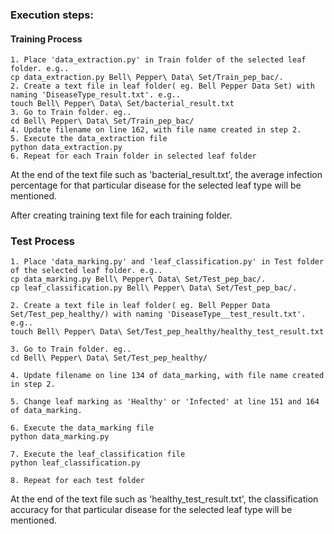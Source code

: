 ### Execution steps:

#### Training Process
```
1. Place 'data_extraction.py' in Train folder of the selected leaf folder. e.g..
cp data_extraction.py Bell\ Pepper\ Data\ Set/Train_pep_bac/.
2. Create a text file in leaf folder( eg. Bell Pepper Data Set) with naming 'DiseaseType_result.txt'. e.g..
touch Bell\ Pepper\ Data\ Set/bacterial_result.txt
3. Go to Train folder. eg..
cd Bell\ Pepper\ Data\ Set/Train_pep_bac/
4. Update filename on line 162, with file name created in step 2.
5. Execute the data_extraction file
python data_extraction.py
6. Repeat for each Train folder in selected leaf folder
```
At the end of the text file such as 'bacterial_result.txt', the average infection percentage for that particular disease for the selected leaf type will be mentioned.

After creating training text file for each training folder.

### Test Process
```
1. Place 'data_marking.py' and 'leaf_classification.py' in Test folder of the selected leaf folder. e.g..
cp data_marking.py Bell\ Pepper\ Data\ Set/Test_pep_bac/.
cp leaf_classification.py Bell\ Pepper\ Data\ Set/Test_pep_bac/.

2. Create a text file in leaf folder( eg. Bell Pepper Data Set/Test_pep_healthy/) with naming 'DiseaseType__test_result.txt'. e.g..
touch Bell\ Pepper\ Data\ Set/Test_pep_healthy/healthy_test_result.txt

3. Go to Train folder. eg..
cd Bell\ Pepper\ Data\ Set/Test_pep_healthy/

4. Update filename on line 134 of data_marking, with file name created in step 2.

5. Change leaf marking as 'Healthy' or 'Infected' at line 151 and 164 of data_marking.

6. Execute the data_marking file
python data_marking.py

7. Execute the leaf_classification file
python leaf_classification.py

8. Repeat for each test folder
```

At the end of the text file such as 'healthy_test_result.txt', the classification accuracy for that particular disease for the selected leaf type will be mentioned.


